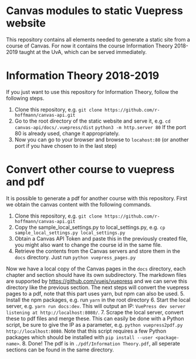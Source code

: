 # Canvas modules to static Vuepress website
This repository contains all elements needed to generate a static site from a course of Canvas. For now it contains the course Information Theory 2018-2019 taught at the UvA, which can be served immediately.

# Information Theory 2018-2019
If you just want to use this repository for Information Theory, follow the following steps.
1. Clone this repository, e.g. 
`git clone https://github.com/r-hoffmann/canvas-api.git`
2. Go to the root directory of the static website and serve it, e.g. 
`cd canvas-api/docs/.vuepress/dist`
`python3 -m http.server 80`
If the port 80 is already used, change it appropriately. 
3. Now you can go to your browser and browse to `locahost:80` (or another port if you have chosen to in the last step)

# Convert other course to vuepress and pdf
It is possible to generate a pdf for another course with this repository. First we obtain the canvas content with the following commands.
1. Clone this repository, e.g. 
`git clone https://github.com/r-hoffmann/canvas-api.git`
2. Copy the sample_local_settings.py to local_settings.py, e.g. 
`cp sample_local_settings.py local_settings.py`
3. Obtain a Canvas API Token and paste this in the previously created file, you might also want to change the course id in the same file.
4. Retrieve the contents from the Canvas servers and store them in the `docs` directory. Just run `python vuepress_pages.py`

Now we have a local copy of the Canvas pages in the `docs` directory, each chapter and section should have its own subdirectory. The markdown files are supported by https://github.com/vuejs/vuepress and we can serve this directory like the previous section. The next steps will convert the vuepress pages to a pdf, note that this part uses yarn, but npm can also be used.
5. Install the npm packages, e.g. run `yarn` in the root directory
6. Start the local server, e.g. `yarn run docs:dev`. This will output an IP: `VuePress dev server listening at http://localhost:8080/`.
7. Scrape the local server, convert these to pdf files and merge these. This can easily be done with a Python script, be sure to give the IP as a parameter, e.g. `python vuepress2pdf.py http://localhost:8080`. Note that this script requires a few Python packages which should be installed with `pip install --user <package-name>`.
8. Done! The pdf is in `./pdf/Information Theory.pdf`, all seperate sections can be found in the same directory.
